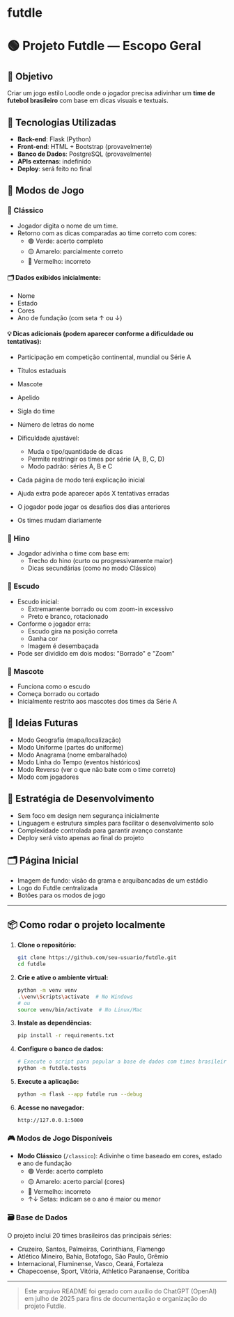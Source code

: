 # futdle

# 🟢 Projeto Futdle — Escopo Geral

## 🎯 Objetivo

Criar um jogo estilo Loodle onde o jogador precisa adivinhar um **time de futebol brasileiro** com base em dicas visuais e textuais.

## 🧱 Tecnologias Utilizadas

- **Back-end**: Flask (Python)
- **Front-end**: HTML + Bootstrap (provavelmente)
- **Banco de Dados**: PostgreSQL (provavelmente)
- **APIs externas**: indefinido
- **Deploy**: será feito no final

## 🧩 Modos de Jogo

### 🔹 Clássico

- Jogador digita o nome de um time.
- Retorno com as dicas comparadas ao time correto com cores:
  - 🟢 Verde: acerto completo
  - 🟡 Amarelo: parcialmente correto
  - 🔴 Vermelho: incorreto

#### 🗂️ Dados exibidos inicialmente:

- Nome
- Estado
- Cores
- Ano de fundação (com seta ↑ ou ↓)

#### 💡 Dicas adicionais (podem aparecer conforme a dificuldade ou tentativas):

- Participação em competição continental, mundial ou Série A
- Títulos estaduais
- Mascote
- Apelido
- Sigla do time
- Número de letras do nome

- Dificuldade ajustável:
  - Muda o tipo/quantidade de dicas
  - Permite restringir os times por série (A, B, C, D)
  - Modo padrão: séries A, B e C
- Cada página de modo terá explicação inicial
- Ajuda extra pode aparecer após X tentativas erradas
- O jogador pode jogar os desafios dos dias anteriores
- Os times mudam diariamente

### 🔹 Hino

- Jogador adivinha o time com base em:
  - Trecho do hino (curto ou progressivamente maior)
  - Dicas secundárias (como no modo Clássico)

### 🔹 Escudo

- Escudo inicial:
  - Extremamente borrado ou com zoom-in excessivo
  - Preto e branco, rotacionado
- Conforme o jogador erra:
  - Escudo gira na posição correta
  - Ganha cor
  - Imagem é desembaçada
- Pode ser dividido em dois modos: "Borrado" e "Zoom"

### 🔹 Mascote

- Funciona como o escudo
- Começa borrado ou cortado
- Inicialmente restrito aos mascotes dos times da Série A

## 🌱 Ideias Futuras

- Modo Geografia (mapa/localização)
- Modo Uniforme (partes do uniforme)
- Modo Anagrama (nome embaralhado)
- Modo Linha do Tempo (eventos históricos)
- Modo Reverso (ver o que não bate com o time correto)
- Modo com jogadores

## 🧠 Estratégia de Desenvolvimento

- Sem foco em design nem segurança inicialmente
- Linguagem e estrutura simples para facilitar o desenvolvimento solo
- Complexidade controlada para garantir avanço constante
- Deploy será visto apenas ao final do projeto

## 🗂️ Página Inicial

- Imagem de fundo: visão da grama e arquibancadas de um estádio
- Logo do Futdle centralizada
- Botões para os modos de jogo

---

## 📦 Como rodar o projeto localmente

1. **Clone o repositório:**

   ```bash
   git clone https://github.com/seu-usuario/futdle.git
   cd futdle
   ```

2. **Crie e ative o ambiente virtual:**

   ```bash
   python -m venv venv
   .\venv\Scripts\activate  # No Windows
   # ou
   source venv/bin/activate  # No Linux/Mac
   ```

3. **Instale as dependências:**

   ```bash
   pip install -r requirements.txt
   ```

4. **Configure o banco de dados:**

   ```bash
   # Execute o script para popular a base de dados com times brasileiros
   python -m futdle.tests
   ```

5. **Execute a aplicação:**

   ```bash
   python -m flask --app futdle run --debug
   ```

6. **Acesse no navegador:**
   ```
   http://127.0.0.1:5000
   ```

### 🎮 Modos de Jogo Disponíveis

- **Modo Clássico** (`/classico`): Adivinhe o time baseado em cores, estado e ano de fundação
  - 🟢 Verde: acerto completo
  - 🟡 Amarelo: acerto parcial (cores)
  - 🔴 Vermelho: incorreto
  - ↑↓ Setas: indicam se o ano é maior ou menor

### 🗃️ Base de Dados

O projeto inclui 20 times brasileiros das principais séries:

- Cruzeiro, Santos, Palmeiras, Corinthians, Flamengo
- Atlético Mineiro, Bahia, Botafogo, São Paulo, Grêmio
- Internacional, Fluminense, Vasco, Ceará, Fortaleza
- Chapecoense, Sport, Vitória, Athletico Paranaense, Coritiba

---

> Este arquivo README foi gerado com auxílio do ChatGPT (OpenAI) em julho de 2025 para fins de documentação e organização do projeto Futdle.
